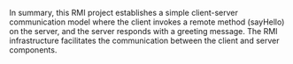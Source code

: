 In summary, this RMI project establishes a simple client-server communication model where the client invokes a remote method (sayHello) on the server, and the server responds with a greeting message. The RMI infrastructure facilitates the communication between the client and server components.
